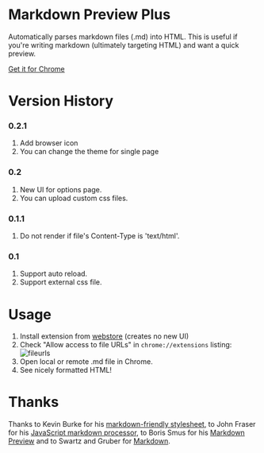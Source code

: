 # Markdown Preview Plus

Automatically parses markdown files (.md) into HTML. This is useful
if you're writing markdown (ultimately targeting HTML) and want a quick
preview.

[Get it for Chrome][webstore]

# Version History

### 0.2.1

1. Add browser icon
1. You can change the theme for single page

### 0.2

1. New UI for options page.
1. You can upload custom css files.

### 0.1.1

1. Do not render if file's Content-Type is 'text/html'.

### 0.1

1. Support auto reload.
1. Support external css file.

# Usage

1. Install extension from [webstore][] (creates no new UI)
2. Check "Allow access to file URLs" in `chrome://extensions` listing: ![fileurls](http://i.imgur.com/qth3K.png)
3. Open local or remote .md file in Chrome.
4. See nicely formatted HTML!

# Thanks

Thanks to Kevin Burke for his [markdown-friendly stylesheet][style],
to John Fraser for his [JavaScript markdown processor][showdown],
to Boris Smus for his [Markdown Preview][mp] and to
Swartz and Gruber for [Markdown][md].

[webstore]: https://chrome.google.com/webstore/detail/markdown-preview-plus/febilkbfcbhebfnokafefeacimjdckgl
[style]: http://kevinburke.bitbucket.org/markdowncss
[showdown]: https://github.com/coreyti/showdown
[md]: http://en.wikipedia.org/wiki/Markdown
[mp]: https://github.com/borismus/markdown-preview


